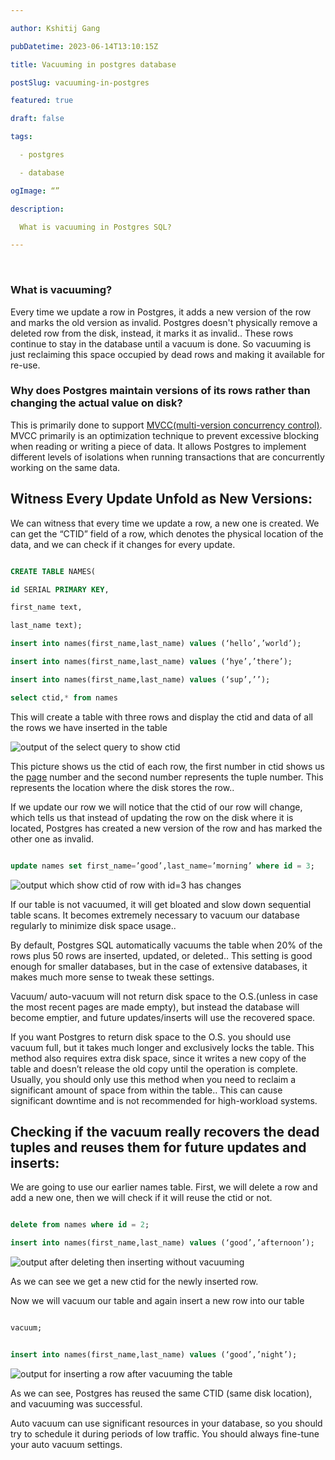 ```yaml
---

author: Kshitij Gang

pubDatetime: 2023-06-14T13:10:15Z

title: Vacuuming in postgres database

postSlug: vacuuming-in-postgres

featured: true

draft: false

tags:

  - postgres

  - database

ogImage: “”

description:

  What is vacuuming in Postgres SQL?

---
```


 

### What is vacuuming?

Every time we update a row in Postgres, it adds a new version of the row and marks the old version as invalid. Postgres doesn't physically remove a deleted row from the disk, instead, it marks it as invalid.. These rows continue to stay in the database until a vacuum is done. So vacuuming is just reclaiming this space occupied by dead rows and making it available for re-use.

### Why does Postgres maintain versions of its rows rather than changing the actual value on disk?

This is primarily done to support [MVCC(multi-version concurrency control)](https://www.theserverside.com/blog/Coffee-Talk-Java-News-Stories-and-Opinions/What-is-MVCC-How-does-Multiversion-Concurrencty-Control-work#:~:text=Multiversion%20concurrency%20control%20(MVCC)%20is,don’t%20block%20each%20other.). MVCC primarily is an optimization technique to prevent excessive blocking when reading or writing a piece of data. It allows Postgres to implement different levels of isolations when running transactions that are concurrently working on the same data.

## Witness Every Update Unfold as New Versions:

We can witness that every time we update a row, a new one is created. We can get the “CTID” field of a row, which denotes the physical location of the data, and we can check if it changes for every update.

```SQL

CREATE TABLE NAMES(

id SERIAL PRIMARY KEY,

first_name text,

last_name text);

insert into names(first_name,last_name) values (‘hello’,’world’);

insert into names(first_name,last_name) values (‘hye’,’there’);

insert into names(first_name,last_name) values (‘sup’,’’);

select ctid,* from names

```

This will create a table with three rows and display the ctid and data of all the rows we have inserted in the table

![output of the select query to show ctid](/public/assets/postgres-vacuum/names_rows_sql.png)

This picture shows us the ctid of each row, the first number in ctid shows us the [page](https://learn.microsoft.com/en-us/sql/relational-databases/pages-and-extents-architecture-guide?view=sql-server-ver16) number and the second number represents the tuple number. This represents the location where the disk stores the row..

If we update our row we will notice that the ctid of our row will change, which tells us that instead of updating the row on the disk where it is located, Postgres has created a new version of the row and has marked the other one as invalid.

```SQL

update names set first_name=’good’,last_name=’morning’ where id = 3;

```

![output which show ctid of row with id=3 has changes](/public/assets/postgres-vacuum/update_names_rows_sql.png)

If our table is not vacuumed, it will get bloated and slow down sequential table scans. It becomes extremely necessary to vacuum our database regularly to minimize disk space usage..

By default, Postgres SQL automatically vacuums the table when 20% of the rows plus 50 rows are inserted, updated, or deleted.. This setting is good enough for smaller databases, but in the case of extensive databases, it makes much more sense to tweak these settings.

Vacuum/ auto-vacuum will not return disk space to the O.S.(unless in case the most recent pages are made empty), but instead the database will become emptier, and future updates/inserts will use the recovered space.

If you want Postgres to return disk space to the O.S. you should use vacuum full, but it takes much longer and exclusively locks the table. This method also requires extra disk space, since it writes a new copy of the table and doesn’t release the old copy until the operation is complete. Usually, you should only use this method when you need to reclaim a significant amount of space from within the table.. This can cause significant downtime and is not recommended for high-workload systems.

## Checking if the vacuum really recovers the dead tuples and reuses them for future updates and inserts:

We are going to use our earlier names table. First, we will delete a row and add a new one, then we will check if it will reuse the ctid or not.

```SQL

delete from names where id = 2;

insert into names(first_name,last_name) values (‘good’,’afternoon’);

```

![output after deleting then inserting without vacuuming](/public/assets/postgres-vacuum/insert_after_delete_no_vacuum.png)

As we can see we get a new ctid for the newly inserted row.

Now we will vacuum our table and again insert a new row into our table

```SQL

vacuum;

```

```SQL

insert into names(first_name,last_name) values (‘good’,’night’);

```

![output for inserting a row after vacuuming the table](/public/assets/postgres-vacuum/insert_after_vacuum.png)

As we can see, Postgres has reused the same CTID (same disk location), and vacuuming was successful.

Auto vacuum can use significant resources in your database, so you should try to schedule it during periods of low traffic. You should always fine-tune your auto vacuum settings.